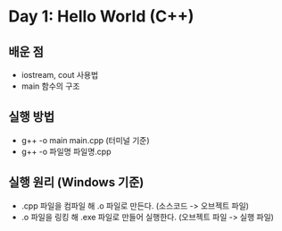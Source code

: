 # Day 1: Hello World (C++)

## 배운 점
- iostream, cout 사용법
- main 함수의 구조

## 실행 방법
- g++ -o main main.cpp (터미널 기준)
- g++ -o 파일명 파일명.cpp

## 실행 원리 (Windows 기준)
- .cpp 파일을 컴파일 해 .o 파일로 만든다. (소스코드 -> 오브젝트 파일)
- .o 파일을 링킹 해 .exe 파일로 만들어 실행한다. (오브젝트 파일 -> 실행 파일)

